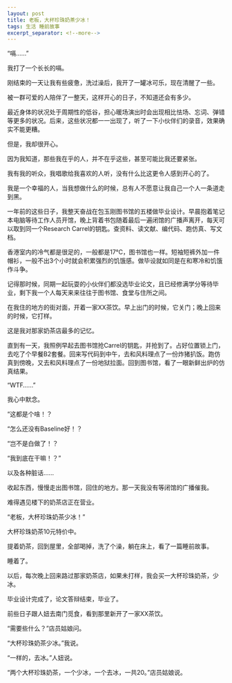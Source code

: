 ```yaml
---
layout: post
title: 老板，大杯珍珠奶茶少冰！
tags: 生活 睡前故事
excerpt_separator: <!--more-->
---
```


“嗝……”

我打了一个长长的嗝。

刚结束的一天让我有些疲惫，洗过澡后，我开了一罐冰可乐，现在清醒了一些。

被一群可爱的人陪伴了一整天，这样开心的日子，不知道还会有多少。

最近身体的状况处于周期性的低谷，担心暖场演出时会出现相比怯场、忘词、弹错等更多的状况。后来，这些状况都一一出现了，听了一下小伙伴们的录音，效果确实不能更糟。

但是，我却很开心。

因为我知道，那些我在乎的人，并不在乎这些，甚至可能比我还要紧张。

我有我的听众，我唱歌给我喜欢的人听，没有什么比这更令人感到开心的了。

我是一个幸福的人，当我想做什么的时候，总有人不愿意让我自己一个人一条道走到黑。

<!--more-->

一年前的这些日子，我整天奋战在包玉刚图书馆的五楼做毕业设计。早晨抱着笔记本电脑等待工作人员开馆，晚上背着书包随着最后一遍闭馆的广播声离开，每天可以取到同一个Research Carrel的钥匙。查资料、读文献、编代码、跑仿真、写文档。

香港室内的冷气都是很足的，一般都是17℃，图书馆也一样。短袖短裤外加一件帽衫，一般不出3个小时就会积累强烈的饥饿感。做毕设就如同是在和寒冷和饥饿作斗争。

记得那时候，同期一起玩耍的小伙伴们都没选毕业论文，且已经修满学分等待毕业，剩下我一个人每天来来往往于图书馆、食堂与住所之间。

在我住的地方的街对面，开着一家XX茶饮。早上出门的时候，它关门；晚上回来的时候，它打样。

这是我对那家奶茶店最多的记忆。

直到有一天，我照例早起去图书馆抢Carrel的钥匙，并抢到了。占好位置锁上门，去吃了个早餐B2套餐。回来写代码到中午，去和风料理点了一份炸猪扒饭。跑仿真到傍晚，又去和风料理点了一份地狱拉面。回到图书馆，看了一眼新鲜出炉的仿真结果。

“WTF……”

我心中默念。

“这都是个啥！？

“怎么还没有Baseline好！？

“岂不是白做了！？

“我到底在干嘛！？”

以及各种脏话……

收起东西，慢慢走出图书馆，回住的地方。那一天我没有等闭馆的广播催我。

难得遇见楼下的奶茶店正在营业。

“老板，大杯珍珠奶茶少冰！”

大杯珍珠奶茶10元特价中。

提着奶茶，回到屋里，全部喝掉，洗了个澡，躺在床上，看了一篇睡前故事。

睡着了。

以后，每次晚上回来路过那家奶茶店，如果未打样，我会买一大杯珍珠奶茶，少冰。

毕业设计完成了，论文答辩结束，毕业了。

前些日子跟人妞去南门觅食，看到那里新开了一家XX茶饮。

“需要些什么？”店员姑娘问。

“大杯珍珠奶茶少冰。”我说。

“一样的，去冰。”人妞说。

“两个大杯珍珠奶茶，一个少冰，一个去冰，一共20。”店员姑娘说。